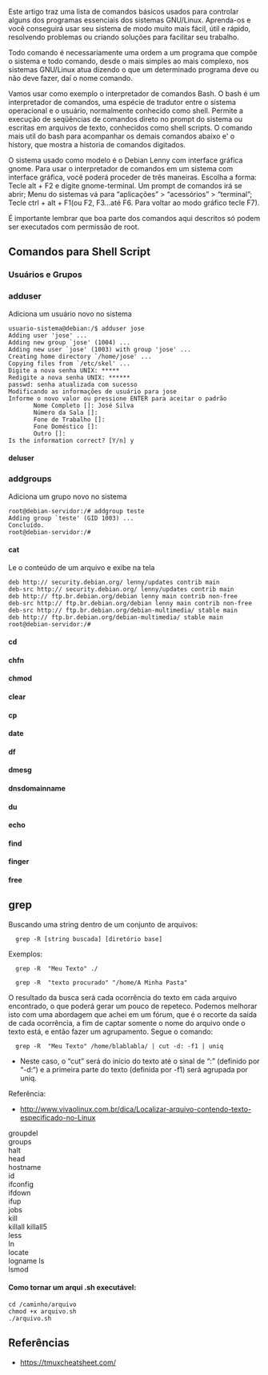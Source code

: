 Este artigo traz uma lista de comandos básicos usados para controlar alguns dos programas essenciais dos sistemas GNU/Linux. Aprenda-os e você conseguirá usar seu sistema de modo muito mais fácil, útil e rápido, resolvendo problemas ou criando soluções para facilitar seu trabalho. 

Todo comando é necessariamente uma ordem a um programa que compõe o sistema e todo comando, desde o mais simples ao mais complexo, nos sistemas GNU/Linux atua dizendo o que um determinado programa deve ou não deve fazer, daí o nome comando. 

Vamos usar como exemplo o interpretador de comandos Bash. O bash é um interpretador de comandos, uma espécie de tradutor entre o sistema operacional e o usuário, normalmente conhecido como shell. Permite a execução de seqüências de comandos direto no prompt do sistema ou escritas em arquivos de texto, conhecidos como shell scripts. O comando mais util do bash para acompanhar os demais comandos abaixo e' o history, que mostra a historia de comandos digitados. 

O sistema usado como modelo é o Debian Lenny com interface gráfica gnome. Para usar o interpretador de comandos em um sistema com interface gráfica, você poderá proceder de três maneiras. Escolha a forma: 
Tecle alt + F2 e digite gnome-terminal. Um prompt de comandos irá se abrir;
Menu do sistemas vá para “aplicações” > “acessórios” > “terminal”;
Tecle ctrl + alt + F1(ou F2, F3...até F6. Para voltar ao modo gráfico tecle F7).

É importante lembrar que boa parte dos comandos aqui descritos só podem ser executados com permissão de root.

## Comandos para Shell Script

### Usuários e Grupos

### adduser

Adiciona um usuário novo no sistema

```
usuario-sistema@debian:/$ adduser jose
Adding user 'jose' ...
Adding new group `jose' (1004) ...
Adding new user `jose' (1003) with group 'jose' ...
Creating home directory `/home/jose' ...
Copying files from `/etc/skel' ...
Digite a nova senha UNIX: *****
Redigite a nova senha UNIX: ******
passwd: senha atualizada com sucesso
Modificando as informações de usuário para jose
Informe o novo valor ou pressione ENTER para aceitar o padrão
       Nome Completo []: José Silva
       Número da Sala []:
       Fone de Trabalho []:
       Fone Doméstico []:
       Outro []:
Is the information correct? [Y/n] y
```
#### deluser

### addgroups

Adiciona um grupo novo no sistema

```
root@debian-servidor:/# addgroup teste
Adding group `teste' (GID 1003) ...
Concluído.
root@debian-servidor:/#
```

#### cat

Le o conteúdo de um arquivo e exibe na tela

```root@debian-servidor:/# cat /etc/apt/sources.list
deb http:// security.debian.org/ lenny/updates contrib main
deb-src http:// security.debian.org/ lenny/updates contrib main
deb http:// ftp.br.debian.org/debian lenny main contrib non-free
deb-src http:// ftp.br.debian.org/debian lenny main contrib non-free
deb-src http:// ftp.br.debian.org/debian-multimedia/ stable main
deb http:// ftp.br.debian.org/debian-multimedia/ stable main
root@debian-servidor:/#
```
#### cd

#### chfn

#### chmod 

#### clear

#### cp

#### date


#### df	
#### dmesg	
#### dnsdomainname	
#### du	
#### echo	
#### find	
#### finger	
#### free

## grep

Buscando uma string dentro de um conjunto de arquivos: 
```
  grep -R [string buscada] [diretório base]
```

Exemplos:
```
  grep -R  "Meu Texto" ./

  grep -R  "texto procurado" "/home/A Minha Pasta"
```
O resultado da busca será cada ocorrência do texto em cada arquivo encontrado, o que poderá gerar um pouco de repeteco. Podemos melhorar isto com uma abordagem que achei em um fórum, que é o recorte da saída de cada ocorrência, a fim de captar somente o nome do arquivo onde o texto está, e então fazer um agrupamento. Segue o comando:
```
  grep -R  "Meu Texto" /home/blablabla/ | cut -d: -f1 | uniq
```
* Neste caso, o “cut” será do início do texto até o sinal de “:” (definido por “-d:“) e a primeira parte do texto (definida por -f1) será agrupada por uniq.

Referência: 

* http://www.vivaolinux.com.br/dica/Localizar-arquivo-contendo-texto-especificado-no-Linux

groupdel	
groups	
halt	
head	
hostname	
id	
ifconfig	
ifdown	
ifup	
jobs	
kill	
killall	
killall5	
less	
ln	
locate	
logname	
ls	
lsmod	

#### Como tornar um arqui .sh executável:
```
cd /caminho/arquivo
chmod +x arquivo.sh
./arquivo.sh
```

## Referências

* https://tmuxcheatsheet.com/
